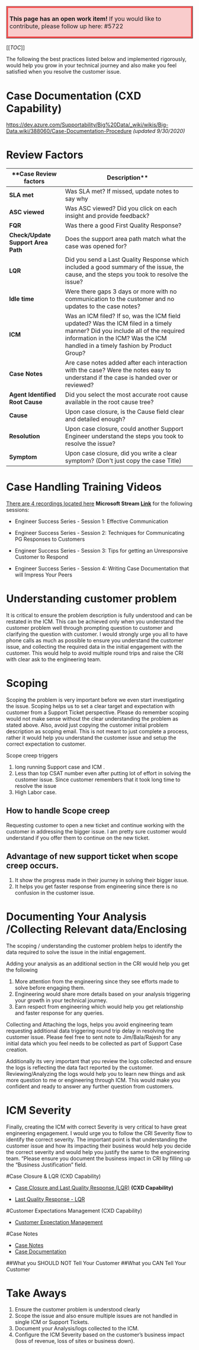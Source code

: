<table border="1";bgcolor="#ffa7a7";>
<tr>
  <td style='border-style:solid;border-color:#f64e4e;background-color:#f9cccc;border-width:3pt; 
vertical-align:top;width:8in;padding:2.0pt 3.0pt 2.0pt 3.0pt'>  

<b> This page has an open work item! </b>
If you would like to contribute, please follow up here:
#5722
</td>
</tr>
</table>

[[_TOC_]]


The following the best practices listed below and implemented rigorously, would help you grow in your technical journey and also make you feel satisfied when you resolve the customer issue.

# Case Documentation (CXD Capability)
https://dev.azure.com/Supportability/Big%20Data/_wiki/wikis/Big-Data.wiki/388060/Case-Documentation-Procedure
_(updated 9/30/2020)_

# Review Factors
| ****Case Review factors** | **Description**** |
|--|--|
| **SLA met** | Was SLA met? If missed, update notes to say why |
| **ASC viewed** | Was ASC viewed? Did you click on each insight and provide feedback? |
|**FQR**  | Was there a good First Quality Response? |
| **Check/Update Support Area Path** | Does the support area path match what the case was opened for? |
| **LQR** | Did you send a Last Quality Response which included a good summary of the issue, the cause, and the steps you took to resolve the issue? |
| **Idle time**  | Were there gaps 3 days or more with no communication to the customer and no updates to the case notes? |
| **ICM** | Was an ICM filed? If so, was the ICM field updated? Was the ICM filed in a timely manner? Did you include all of the required information in the ICM? Was the ICM handled in a timely fashion by Product Group? |
| **Case Notes** | Are case notes added after each interaction with the case? Were the notes easy to understand if the case is handed over or reviewed? |
| **Agent Identified Root Cause** | Did you select the most accurate root cause available in the root cause tree? |
| **Cause** | Upon case closure, is the Cause field clear and detailed enough? |
| **Resolution** | Upon case closure, could another Support Engineer understand the steps you took to resolve the issue? |
| **Symptom** | Upon case closure, did you write a clear symptom? (Don't just copy the case Title) |

# Case Handling Training Videos

[There are 4 recordings located here](https://teams.microsoft.com/l/channel/19%3ab0025c29eb9c46608347ed4034cbc011%40thread.skype/Training?groupId=d6c5d9c8-f14e-4cb6-a79a-1874c3b84cb6&tenantId=72f988bf-86f1-41af-91ab-2d7cd011db47)  **Microsoft Stream [Link](https://msit.microsoftstream.com/channel/283a6521-5684-4415-ae36-29d694264e5f)** for the following sessions:

- Engineer Success Series - Session 1: Effective Communication

- Engineer Success Series - Session 2: Techniques for Communicating PG Responses to Customers

- Engineer Success Series - Session 3: Tips for getting an Unresponsive Customer to Respond

- Engineer Success Series - Session 4: Writing Case Documentation that will Impress Your Peers



# Understanding customer problem
It is critical to ensure the problem description is fully understood and can be restated in the ICM.  This can be achieved only when you understand the customer problem well through prompting question to customer and clarifying the question with customer.  I would strongly urge you all to have  phone calls as much as possible to ensure you understand the customer issue, and collecting the required data in the initial engagement with the customer.  This would help to avoid multiple round trips and raise the CRI with clear ask to the engineering team.

# Scoping
Scoping the problem is very important before we even start investigating the issue.  Scoping helps us to set a clear target and expectation with customer from a Support Ticket perspective.    Please do remember scoping would not make sense without the clear understanding the problem as stated above.
Also, avoid just copying the customer initial problem description as scoping email.  This is not meant to just complete a process, rather it would help you understand the customer issue and setup the correct expectation to customer.

Scope creep triggers 
1.	long running Support case and ICM .   
2.	Less than top CSAT number even after putting lot of effort in solving the customer issue.  Since customer remembers that it took long time to resolve the issue
3.	High Labor case.

## How to handle Scope creep
Requesting customer to open a new ticket  and continue working with the customer in addressing  the bigger issue.  I am pretty sure customer would understand if you offer them to continue on the new ticket.


## Advantage of new support ticket when scope creep occurs.

1.	It show the progress made in their journey in solving their bigger issue.
2.	It helps you get faster response from engineering since there is no confusion in the customer issue.

# Documenting Your Analysis /Collecting Relevant data/Enclosing

The scoping / understanding the customer problem helps to identify the data required to solve the issue in the initial engagement.   

Adding your analysis as an additional section in the CRI would help you get the following
1.	More attention from the engineering since they see efforts made to solve before engaging them.  
2.	Engineering would share more details based on your analysis triggering your growth in your technical journey.
3.	Earn respect from engineering which would help you get relationship and faster response for any queries.

Collecting and Attaching the logs, helps you avoid engineering team requesting additional data  triggering round trip delay in resolving  the customer issue.   Please feel free to sent note to Jim/Bala/Rajesh for any initial data which you feel needs to be collected as part of Support Case creation.

Additionally its very important that you review the logs collected and ensure the logs is reflecting the data fact reported by the customer.   Reviewing/Analyzing the logs would help you to learn new things and ask more question to me or engineering through ICM. This would make you confident and ready to answer any further question from customers.

# ICM Severity
Finally, creating the ICM with correct Severity is very critical to have  great engineering engagement.  I would urge you to follow the CRI  Severity flow  to identify the correct severity.  The important point is that understanding the customer issue and how its impacting their business would help you decide the correct severity and would help you justify the same to the engineering team.   “Please ensure you document the business impact in CRI by filling up the “Business Justification” field.

#Case Closure & LQR (CXD Capability)
- [Case Closure and Last Quality Response (LQR)](https://dev.azure.com/Supportability/Big%20Data/_wiki/wikis/Big-Data.wiki/388047/Case-Closure-and-Last-Quality-Response-(LQR)) **(CXD Capability)**


- [Last Quality Response - LQR](https://dev.azure.com/Supportability/Big%20Data/_wiki/wikis/Big-Data.wiki/289526/Last-Quality-Response-(LQR))


#Customer Expectations Management (CXD Capability)

- [Customer Expectation Management](https://dev.azure.com/Supportability/Big%20Data/_wiki/wikis/Big-Data.wiki/388045/Customer-Expectations-Management-Playbook)

#Case Notes

- [Case Notes](https://dev.azure.com/Supportability/Big%20Data/_wiki/wikis/Big-Data.wiki/289631/Case-Notes)
- [Case Documentation](https://dev.azure.com/Supportability/Big%20Data/_wiki/wikis/Big-Data.wiki/388060/Case-Documentation-Playbook)


##What you SHOULD NOT Tell Your Customer
##What you CAN Tell Your Customer

# Take Aways
1.	Ensure the customer problem is understood clearly
2.	Scope the issue and also ensure multiple issues are not handled in single ICM or Support Tickets.
3.	Document your Analysis/logs collected to the ICM.
4.	Configure the ICM Severity based on the customer’s business impact (loss of revenue, loss of sites or business down).



